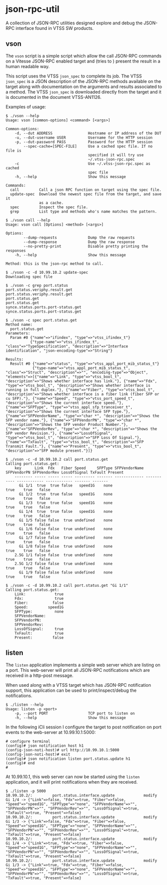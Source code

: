 json-rpc-util
=============

A collection of JSON-RPC utilities designed explore and debug the JSON-RPC
interface found in VTSS SW products.

vson
----

The `vson` script is a simple script which allow the call JSON-RPC commands on a
Vitesse JSON-RPC enabled target and (tries to ) present the result in a human
readable way.

This script uses the VTSS `json_spec` to complete its job. The VTSS `json_spec`
is a JSON description of the JSON-RPC methods available on the target along with
documentation on the arguments and results associated to a method. The VTSS
`json_spec` is downloaded directly from the target and it is documented in
the document VTSS-AN1126.

Examples of usage:

    $ ./vson --help
    Usage: vson [common-options] <command> [<args>]
    
    Common-options:
        -d, --dut ADDRESS                Hostname or IP address of the DUT
        -u, --dut-username USER          Username for the HTTP session
        -p, --dut-password PASS          Password for the HTTP session
            --spec-cache=[SPEC-FILE]     Use a cached spec file. If no file is
                                         specified it will try use
                                         ~/.vtss-json-rpc.spec
        -c                               Use ~/.vtss-json-rpc.spec as cached
                                         spec file
        -h, --help                       Show this message
    
    Commands:
      call         Call a json RPC function on target using the spec file.
      update-spec  Download the newest spec file from the target, and save it
                   as a cache.
      spec         Inspect the spec file.
      grep         List type and methods who's name matches the pattern.
    
    $ ./vson call --help
    Usage: vson call [Options] <method> [<args>]
    
    Options:
            --dump-requests              Dump the raw requests
            --dump-response              Dump the raw response
            --no-pretty-print            Disable pretty printing the responses
        -h, --help                       Show this message
    
    Method: this is the json-rpc method to call.
    
    $ ./vson -c -d 10.99.10.2 update-spec
    Downloading spec file
    
    $ ./vson -c grep port.status
    port.status.veriphy.result.get
    port.status.veriphy.result.get
    port.status.get
    port.status.get
    synce.status.ports.port-status.get
    synce.status.ports.port-status.get
    
    $ ./vson -c spec port.status.get
    Method name:
      port.status.get
    Parameters:
      Param #0 {"name"=>"ifindex", "type"=>"vtss_ifindex_t"}
               {"type-name"=>"vtss_ifindex_t", "class"=>"TypeSpecification", "description"=>"Interface identification", "json-encoding-type"=>"String"}
    
    Results:
      Result #0 {"name"=>"status", "type"=>"vtss_appl_port_mib_status_t"}
                {"type-name"=>"vtss_appl_port_mib_status_t", "class"=>"Struct", "description"=>"", "encoding-type"=>"Object", "elements"=>[{"name"=>"Link", "type"=>"vtss_bool_t", "description"=>"Shows whether interface has link."}, {"name"=>"Fdx", "type"=>"vtss_bool_t", "description"=>"Shows whether interface is running in full duplex."}, {"name"=>"Fiber", "type"=>"vtss_bool_t", "description"=>"Shows whether interface is a fiber link (fiber SFP or cu SFP)."}, {"name"=>"Speed", "type"=>"vtss_port_speed_t", "description"=>"Shows the current interface speed."}, {"name"=>"SFPType", "type"=>"vtss_appl_sfp_tranceiver_t", "description"=>"Shows the current interface SFP type."}, {"name"=>"SFPVendorName", "type"=>"char *", "description"=>"Shows the SFP vendor name."}, {"name"=>"SFPVendorPN", "type"=>"char *", "description"=>"Shows the SFP vendor Product Number."}, {"name"=>"SFPVendorRev", "type"=>"char *", "description"=>"Shows the SFP vendor Revision."}, {"name"=>"LossOfSignal", "type"=>"vtss_bool_t", "description"=>"SFP Loss Of Signal."}, {"name"=>"TxFault", "type"=>"vtss_bool_t", "description"=>"SFP Transmit Fault."}, {"name"=>"Present", "type"=>"vtss_bool_t", "description"=>"SFP module present."}]}
    
    $ ./vson -c -d 10.99.10.2 call port.status.get
    Calling port.status.get:
        key      Link  Fdx   Fiber Speed     SFPType SFPVendorName SFPVendorPN SFPVendorRev LossOfSignal TxFault Present
        -------- ----- ----- ----- --------- ------- ------------- ----------- ------------ ------------ ------- -------
          Gi 1/1  true  true false   speed1G    none                                                true    true   false
          Gi 1/2  true  true false   speed1G    none                                                true    true   false
          Gi 1/3  true  true false   speed1G    none                                                true    true   false
          Gi 1/4  true  true false   speed1G    none                                                true    true   false
          Gi 1/5 false false  true undefined    none                                                true    true   false
          Gi 1/6 false false  true undefined    none                                                true    true   false
          Gi 1/7 false false  true undefined    none                                                true    true   false
          Gi 1/8 false false  true undefined    none                                                true    true   false
        2.5G 1/1 false false  true undefined    none                                                true    true   false
        2.5G 1/2 false false  true undefined    none                                                true    true   false
          Gi 1/9 false false false undefined    none                                                true    true   false
    
    $ ./vson -c -d 10.99.10.2 call port.status.get "Gi 1/1"
    Calling port.status.get:
        Link:             true
        Fdx:              true
        Fiber:           false
        Speed:         speed1G
        SFPType:          none
        SFPVendorName:
        SFPVendorPN:
        SFPVendorRev:
        LossOfSignal:     true
        TxFault:          true
        Present:         false


listen
------

The `listen` application implements a simple web server which are listing on a
port. This web-server will print all JSON-RPC notifications which are received
in a http-post message.

When used along with a VTSS target which has JSON-RPC notification support, this
application can be used to print/inspect/debug the notifications.

    $ ./listen --help
    Usage: listen -p <port>
        -p, --port PORT                  TCP port to listen on
        -h, --help                       Show this message


In the following iCli session I configure the target to post notification on
port events to the web-server at 10.99.10.1:5000:

    # configure terminal
    (config)# json notification host h1
    (config-json-noti-host)# url http://10.99.10.1:5000
    (config-json-noti-host)# exit
    (config)# json notification listen port.status.update h1
    (config)# end
    #

At 10.99.10.1, this web server can now be started using the `listen`
application, and it will print notifications when they are received.

    $ ./listen -p 5000
    10.99.10.2/:         port.status.interface.update             modify     Gi 1/4 -> {"Link"=>false, "Fdx"=>true, "Fiber"=>false, "Speed"=>"speed1G", "SFPType"=>"none", "SFPVendorName"=>"", "SFPVendorPN"=>"", "SFPVendorRev"=>"", "LossOfSignal"=>true, "TxFault"=>true, "Present"=>false}
    10.99.10.2/:         port.status.interface.update             modify     Gi 1/3 -> {"Link"=>false, "Fdx"=>true, "Fiber"=>false, "Speed"=>"speed1G", "SFPType"=>"none", "SFPVendorName"=>"", "SFPVendorPN"=>"", "SFPVendorRev"=>"", "LossOfSignal"=>true, "TxFault"=>true, "Present"=>false}
    10.99.10.2/:         port.status.interface.update             modify     Gi 1/4 -> {"Link"=>true, "Fdx"=>true, "Fiber"=>false, "Speed"=>"speed1G", "SFPType"=>"none", "SFPVendorName"=>"", "SFPVendorPN"=>"", "SFPVendorRev"=>"", "LossOfSignal"=>true, "TxFault"=>true, "Present"=>false}
    10.99.10.2/:         port.status.interface.update             modify     Gi 1/3 -> {"Link"=>true, "Fdx"=>true, "Fiber"=>false, "Speed"=>"speed1G", "SFPType"=>"none", "SFPVendorName"=>"", "SFPVendorPN"=>"", "SFPVendorRev"=>"", "LossOfSignal"=>true, "TxFault"=>true, "Present"=>false}


